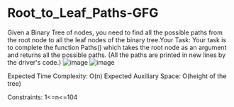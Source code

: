 # Root_to_Leaf_Paths-GFG
Given a Binary Tree of nodes, you need to find all the possible paths from the root node to all the leaf nodes of the binary tree.Your Task:
Your task is to complete the function Paths() which takes the root node as an argument and returns all the possible paths. (All the paths are printed in new lines by the driver's code.)
![image](https://github.com/Pamarthiaadi9/Root_to_Leaf_Paths-GFG/assets/105631285/137da4ae-5205-49dc-9612-9ac73a6107ad)
![image](https://github.com/Pamarthiaadi9/Root_to_Leaf_Paths-GFG/assets/105631285/baa1e916-3a27-428e-a323-090ff15e4f3a)

Expected Time Complexity: O(n)
Expected Auxiliary Space: O(height of the tree)

Constraints:
1<=n<=104


